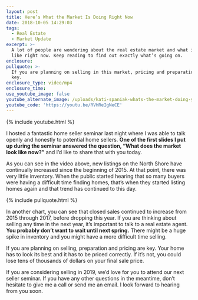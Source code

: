 ```yaml
---
layout: post
title: Here’s What the Market Is Doing Right Now
date: 2018-10-05 14:29:03
tags:
  - Real Estate
  - Market Update
excerpt: >-
  A lot of people are wondering about the real estate market and what it looks
  like right now. Keep reading to find out exactly what’s going on.
enclosure:
pullquote: >-
  If you are planning on selling in this market, pricing and preparation are
  key.
enclosure_type: video/mp4
enclosure_time:
use_youtube_image: false
youtube_alternate_image: /uploads/kati-spaniak-whats-the-market-doing-youtube.jpg
youtube_code: 'https://youtu.be/RVhReIgNeCE'
---
```


{% include youtube.html %}

I hosted a fantastic home seller seminar last night where I was able to talk openly and honestly to potential home sellers. **One of the first slides I put up during the seminar answered the question, “What does the market look like now?”** and I’d like to share that with you today.&nbsp;

As you can see in the video above, new listings on the North Shore have continually increased since the beginning of 2015. At that point, there was very little inventory. When the public started hearing that so many buyers were having a difficult time finding homes, that’s when they started listing homes again and that trend has continued to this day.

{% include pullquote.html %}

In another chart, you can see that closed sales continued to increase from 2015 through 2017, before dropping this year. If you are thinking about selling any time in the next year, it’s important to talk to a real estate agent. **You probably don’t want to wait until next spring.** There might be a huge spike in inventory and you might have a more difficult time selling.

If you are planning on selling, preparation and pricing are key. Your home has to look its best and it has to be priced correctly. If it’s not, you could lose tens of thousands of dollars on your final sale price.&nbsp;

If you are considering selling in 2019, we’d love for you to attend our next seller seminar. If you have any other questions in the meantime, don’t hesitate to give me a call or send me an email. I look forward to hearing from you soon.<br>&nbsp;